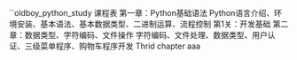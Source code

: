 ``oldboy_python_study 课程表
第一章：Python基础语法 Python语言介绍、环境安装、基本语法、基本数据类型、二进制运算、流程控制 
第1关：开发基础
第二章：数据类型、字符编码、文件操作 字符编码、文件处理、数据类型、用户认证、三级菜单程序、购物车程序开发 
Thrid chapter
aaa